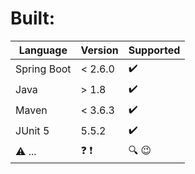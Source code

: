 
# Built:

| Language| Version | Supported  | 
| ------ | ------  | ------ 
| Spring Boot | < 2.6.0 | :heavy_check_mark: 
| Java |  > 1.8 | :heavy_check_mark: 
| Maven | < 3.6.3 | :heavy_check_mark: 
| JUnit 5 |  5.5.2 | :heavy_check_mark: 
| :warning: ... | :question: :exclamation: | :mag: :wink: |





